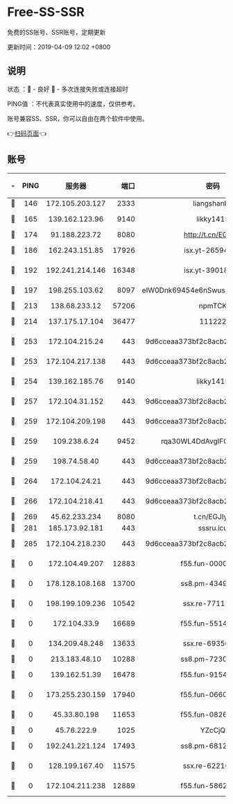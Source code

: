 # Free-SS-SSR

免费的SS账号、SSR账号，定期更新

更新时间：2019-04-09 12:02 +0800

## 说明

状态     ：🙂 - 良好 🙁 - 多次连接失败或连接超时

PING值   ：不代表真实使用中的速度，仅供参考。

账号兼容SS、SSR，你可以自由在两个软件中使用。

👉[扫码页面](https://liesauer.github.io/Free-SS-SSR/)👈

## 账号

|-|PING|服务器|端口|密码|加密方式|区域|
|:----:|:----:|:-----:|-----:|:----:|:----:|:----:|
|🙂|146|172.105.203.127|2333|liangshanbo|chacha20|JP|
|🙂|165|139.162.123.96|9140|likky1415|aes-256-cfb|JP|
|🙂|174|91.188.223.72|8080|http://t.cn/EGJIyrl|rc4-md5|RU|
|🙂|186|162.243.151.85|17926|isx.yt-26594761|aes-256-cfb|US|
|🙂|192|192.241.214.146|16348|isx.yt-39018760|aes-256-cfb|US|
|🙂|197|198.255.103.62|8097|eIW0Dnk69454e6nSwuspv9DmS201tQ0D|aes-256-cfb|US|
|🙂|213|138.68.233.12|57206|npmTCK|rc4-md5|US|
|🙂|214|137.175.17.104|36477|111222|aes-256-cfb|US|
|🙂|253|172.104.215.24|443|9d6cceaa373bf2c8acb22e60b6a58be6|aes-256-cfb|US|
|🙂|253|172.104.217.138|443|9d6cceaa373bf2c8acb22e60b6a58be6|aes-256-cfb|US|
|🙂|254|139.162.185.76|9140|likky1415|aes-256-cfb|DE|
|🙂|257|172.104.31.152|443|9d6cceaa373bf2c8acb22e60b6a58be6|aes-256-cfb|US|
|🙂|259|172.104.209.198|443|9d6cceaa373bf2c8acb22e60b6a58be6|aes-256-cfb|US|
|🙂|259|109.238.6.24|9452|rqa30WL4DdAvgIFG6Fs3znzTa|aes-256-cfb|FR|
|🙂|259|198.74.58.40|443|9d6cceaa373bf2c8acb22e60b6a58be6|aes-256-cfb|US|
|🙂|264|172.104.24.21|443|9d6cceaa373bf2c8acb22e60b6a58be6|aes-256-cfb|US|
|🙂|266|172.104.218.41|443|9d6cceaa373bf2c8acb22e60b6a58be6|aes-256-cfb|US|
|🙂|269|45.62.233.234|8080|t.cn/EGJIyrl|rc4-md5|CA|
|🙂|281|185.173.92.181|443|sssru.icu|rc4-md5|RU|
|🙂|285|172.104.218.230|443|9d6cceaa373bf2c8acb22e60b6a58be6|aes-256-cfb|US|
|🙁|0|172.104.49.207|12883|f55.fun-00000116|aes-256-cfb|SG|
|🙁|0|178.128.108.168|13700|ss8.pm-43493831|aes-256-cfb|SG|
|🙁|0|198.199.109.236|10542|ssx.re-77117057|aes-256-cfb|US|
|🙁|0|172.104.33.9|16689|f55.fun-55147364|aes-256-cfb|SG|
|🙁|0|134.209.48.248|13633|ssx.re-69350454|aes-256-cfb|US|
|🙁|0|213.183.48.10|10288|ss8.pm-72309702|rc4-md5|RU|
|🙁|0|139.162.51.39|16478|f55.fun-91549121|aes-256-cfb|SG|
|🙁|0|173.255.230.159|17940|f55.fun-06607448|aes-256-cfb|US|
|🙁|0|45.33.80.198|11653|f55.fun-08264676|aes-256-cfb|US|
|🙁|0|45.76.222.9|1025|YZcCjQ|rc4-md5|JP|
|🙁|0|192.241.221.124|17493|ss8.pm-68127686|aes-256-cfb|US|
|🙁|0|128.199.167.40|11575|ssx.re-62210920|aes-256-cfb|SG|
|🙁|0|172.104.211.238|12889|f55.fun-58620208|aes-256-cfb|US|
